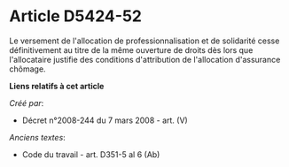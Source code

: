 # Article D5424-52

Le versement de l'allocation de professionnalisation et de solidarité cesse définitivement au titre de la même ouverture de
droits dès lors que l'allocataire justifie des conditions d'attribution de l'allocation d'assurance chômage.

**Liens relatifs à cet article**

_Créé par_:

  - Décret n°2008-244 du 7 mars 2008 - art. (V)

_Anciens textes_:

  - Code du travail - art. D351-5 al 6 (Ab)
